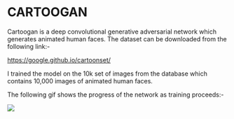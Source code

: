 # CARTOOGAN

Cartoogan is a deep convolutional generative adversarial network which generates animated human faces. The dataset can be downloaded from the following link:-

https://google.github.io/cartoonset/

I trained the model on the 10k set of images from the database which contains 10,000 images of animated human faces.

The following gif shows the progress of the network as training proceeds:-

![](iterations.gif)
